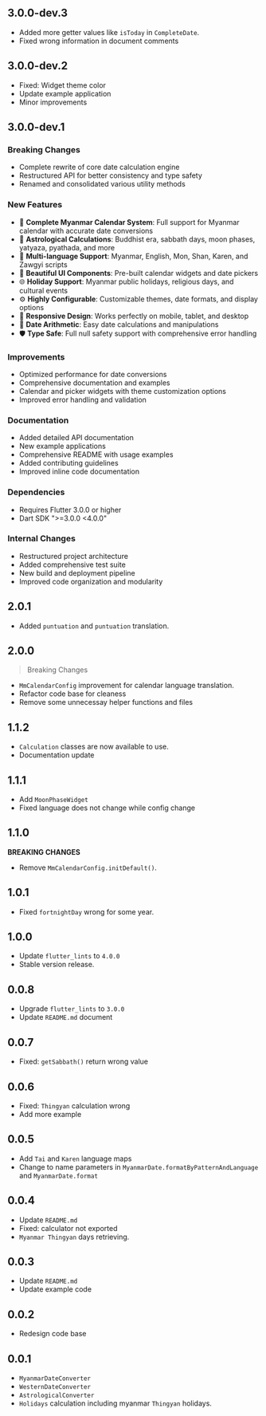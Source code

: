 ## 3.0.0-dev.3

- Added more getter values like `isToday` in `CompleteDate`.
- Fixed wrong information in document comments

## 3.0.0-dev.2

- Fixed: Widget theme color
- Update example application
- Minor improvements

## 3.0.0-dev.1

### Breaking Changes

- Complete rewrite of core date calculation engine
- Restructured API for better consistency and type safety
- Renamed and consolidated various utility methods

### New Features

- 📅 **Complete Myanmar Calendar System**: Full support for Myanmar calendar with accurate date conversions
- 🌙 **Astrological Calculations**: Buddhist era, sabbath days, moon phases, yatyaza, pyathada, and more
- 🎯 **Multi-language Support**: Myanmar, English, Mon, Shan, Karen, and Zawgyi scripts
- 🎨 **Beautiful UI Components**: Pre-built calendar widgets and date pickers
- 🌐 **Holiday Support**: Myanmar public holidays, religious days, and cultural events
- ⚙️ **Highly Configurable**: Customizable themes, date formats, and display options
- 📱 **Responsive Design**: Works perfectly on mobile, tablet, and desktop
- 🔄 **Date Arithmetic**: Easy date calculations and manipulations
- 🛡️ **Type Safe**: Full null safety support with comprehensive error handling

### Improvements

- Optimized performance for date conversions
- Comprehensive documentation and examples
- Calendar and picker widgets with theme customization options
- Improved error handling and validation

### Documentation

- Added detailed API documentation
- New example applications
- Comprehensive README with usage examples
- Added contributing guidelines
- Improved inline code documentation

### Dependencies

- Requires Flutter 3.0.0 or higher
- Dart SDK ">=3.0.0 <4.0.0"

### Internal Changes

- Restructured project architecture
- Added comprehensive test suite
- New build and deployment pipeline
- Improved code organization and modularity

## 2.0.1

- Added `puntuation` and `puntuation` translation.

## 2.0.0

> Breaking Changes

- `MmCalendarConfig` improvement for calendar language translation.
- Refactor code base for cleaness
- Remove some unnecessay helper functions and files

## 1.1.2

- `Calculation` classes are now available to use.
- Documentation update

## 1.1.1

- Add `MoonPhaseWidget`
- Fixed language does not change while config change

## 1.1.0

**BREAKING CHANGES**

- Remove `MmCalendarConfig.initDefault()`.

## 1.0.1

- Fixed `fortnightDay` wrong for some year.

## 1.0.0

- Update `flutter_lints` to `4.0.0`
- Stable version release.

## 0.0.8

- Upgrade `flutter_lints` to `3.0.0`
- Update `README.md` document

## 0.0.7

- Fixed: `getSabbath()` return wrong value

## 0.0.6

- Fixed: `Thingyan` calculation wrong
- Add more example

## 0.0.5

- Add `Tai` and `Karen` language maps
- Change to name parameters in `MyanmarDate.formatByPatternAndLanguage` and `MyanmarDate.format`

## 0.0.4

- Update `README.md`
- Fixed: calculator not exported
- `Myanmar Thingyan` days retrieving.

## 0.0.3

- Update `README.md`
- Update example code

## 0.0.2

- Redesign code base

## 0.0.1

- `MyanmarDateConverter`
- `WesternDateConverter`
- `AstrologicalConverter`
- `Holidays` calculation including myanmar `Thingyan` holidays.
